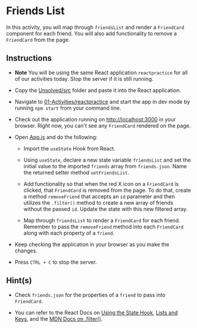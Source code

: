 # Friends List

In this activity, you will map through `friendsList` and render a `FriendCard` component for each friend. You will also add functionality to remove a `FriendCard` from the page.

## Instructions

* **Note** You will be using the same React application `reactpractice` for all of our activities today. Stop the server if it is still running.

* Copy the [Unsolved/src](Unsolved/src) folder and paste it into the React application. 

* Navigate to [01-Activities/reactpractice](../reactpractice) and start the app in dev mode by running `npm start` from your command line.

* Check out the application running on <http://localhost:3000> in your browser. Right now, you can't see any `FriendCard` rendered on the page.

* Open [App.js](../reactpractice/src/App.js) and do the following:
  
  * Import the `useState` Hook from React. 
  
  * Using `useState`, declare a new state variable `friendsList` and set the initial value to the imported `friends` array from `friends.json`. Name the returned setter method `setFriendsList`.

  * Add functionality so that when the red X icon on a `FriendCard` is clicked, that `FriendCard` is removed from the page. To do that, create a method `removeFriend` that accepts an `id` parameter and then utilizes the `.filter()` method to create a new array of friends without the passed `id`. Update the state with this new filtered array.

  * Map through `friendsList` to render a `FriendCard` for each friend. Remember to pass the `removeFriend` method into each `FriendCard` along with each property of a `friend`.

* Keep checking the application in your browser as you make the changes.

* Press `CTRL + C` to stop the server.

## Hint(s)

* Check `friends.json` for the properties of a `friend` to pass into `FriendCard`.

* You can refer to the React Docs on [Using the State Hook](https://reactjs.org/docs/hooks-state.html), [Lists and Keys](https://reactjs.org/docs/lists-and-keys.html), and the [MDN Docs on .filter()](https://developer.mozilla.org/en-US/docs/Web/JavaScript/Reference/Global_Objects/Array/filter).